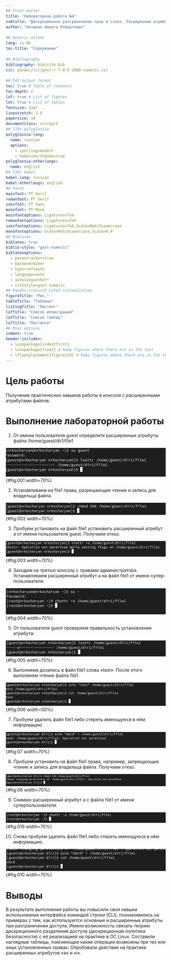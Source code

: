 ```yaml
---
## Front matter
title: "Лабораторная работа №4"
subtitle: "Дискреционное разграничение прав в Linux. Расширенные атрибуты."
author: "Кочарян Никита Робертович"

## Generic otions
lang: ru-RU
toc-title: "Содержание"

## Bibliography
bibliography: bib/cite.bib
csl: pandoc/csl/gost-r-7-0-5-2008-numeric.csl

## Pdf output format
toc: true # Table of contents
toc-depth: 2
lof: true # List of figures
lot: true # List of tables
fontsize: 12pt
linestretch: 1.5
papersize: a4
documentclass: scrreprt
## I18n polyglossia
polyglossia-lang:
  name: russian
  options:
	- spelling=modern
	- babelshorthands=true
polyglossia-otherlangs:
  name: english
## I18n babel
babel-lang: russian
babel-otherlangs: english
## Fonts
mainfont: PT Serif
romanfont: PT Serif
sansfont: PT Sans
monofont: PT Mono
mainfontoptions: Ligatures=TeX
romanfontoptions: Ligatures=TeX
sansfontoptions: Ligatures=TeX,Scale=MatchLowercase
monofontoptions: Scale=MatchLowercase,Scale=0.9
## Biblatex
biblatex: true
biblio-style: "gost-numeric"
biblatexoptions:
  - parentracker=true
  - backend=biber
  - hyperref=auto
  - language=auto
  - autolang=other*
  - citestyle=gost-numeric
## Pandoc-crossref LaTeX customization
figureTitle: "Рис."
tableTitle: "Таблица"
listingTitle: "Листинг"
lofTitle: "Список иллюстраций"
lotTitle: "Список таблиц"
lolTitle: "Листинги"
## Misc options
indent: true
header-includes:
  - \usepackage{indentfirst}
  - \usepackage{float} # keep figures where there are in the text
  - \floatplacement{figure}{H} # keep figures where there are in the text
---
```


# Цель работы

Получение практических навыков работы в консоли с расширенными атрибутами файлов.

# Выполнение лабораторной работы

1.  От имени пользователя guest определите расширенные атрибуты файла /home/guest/dir1/file1

![Опередляем расширенные атрибуты файла file1](image/1.png){#fig:001 width=70%}

2.  Устанавливаем на file1 права, разрешающие чтение и запись для владельца файла.

![Устанавливаем на file1 права, разрешающие чтение и запись для владельца файла](image/2.png){#fig:002 width=70%}

3.  Пробуем установить на файл file1 установить расширенный атрибут a от имени пользователя guest. Получаем отказ.

![Пробуем установить на файл file1 установить расширенный атрибут a](image/3.png){#fig:003 width=70%}

4.  Заходим на третью консоль с правами администратора. Устанавливаем расширенный атрибут а на файл file1 от имени супер-пользователя.

![Устанавливаем расширенный атрибут а на файл file1 от имени супер-пользователя.](image/4.png){#fig:004 width=70%}

5.  От пользователя guest проверяем правильность установления атрибута:

![От пользователя guest проверяем правильность установления атрибута](image/5.png){#fig:005 width=70%}

6.  Выполняем дозапись в файл file1 слова «test». После этого выполянем чтение файла file1.

![Выполняем дозапись в файл file1 слова «test». После этого выполянем чтение файла file1](image/6.png){#fig:006 width=50%}

7.  Пробуем удалить файл file1 либо стереть имеющуюся в нём информацию

![Пробуем удалить файл file1 либо стереть имеющуюся в нём информацию](image/7.png){#fig:07 width=70%}

8.  Пробуем установить на файл file1 права, например, запрещающие чтение и запись для владельца файла. Получаем отказ.

![Пробуем установить на файл file1 права, например, запрещающие чтение и запись для владельца файла](image/8.png){#fig:08 width=70%}

9.  Снимаю расширенный атрибут a с файла file1 от имени суперпользователя.

![Снимаю расширенный атрибут a с файла file1 от имени суперпользователя.](image/9.png){#fig:019 width=70%}

10. Снова пробуем удалить файл file1 либо стереть имеющуюся в нём информацию.

![Снова пробуем удалить файл file1 либо стереть имеющуюся в нём информацию.](image/10.png){#fig:010 width=70%}

# Выводы

В результате выполнения работы вы повысили свои навыки использования интерфейса командой строки (CLI), познакомились на примерах с тем, как используются основные и расширенные атрибуты при разграничении доступа. Имели возможность связать теорию дискреционного разделения доступа (дискреционная политика безопасности) с её реализацией на практике в ОС Linux. Составили наглядные таблицы, поясняющие какие операции возможны при тех или иных установленных правах. Опробовали действие на практике расширенных атрибутов «а» и «i».
